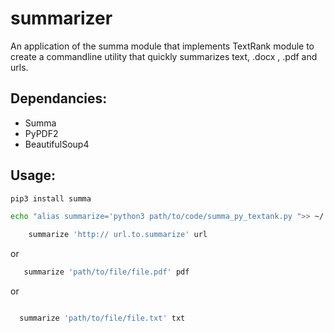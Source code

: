 # summarizer

An application of the summa module that implements TextRank module to create a commandline utility that quickly summarizes text, .docx , .pdf and urls. 

## Dependancies:
- Summa 
- PyPDF2
- BeautifulSoup4

## Usage:

````python
pip3 install summa
````
````bash
echo "alias summarize='python3 path/to/code/summa_py_textank.py ">> ~/.bash_profile
````
````bash
 	summarize 'http:// url.to.summarize' url
````
 or
 ````bash
 	summarize 'path/to/file/file.pdf' pdf
 ````
 or
  ````bash

 	summarize 'path/to/file/file.txt' txt
````
